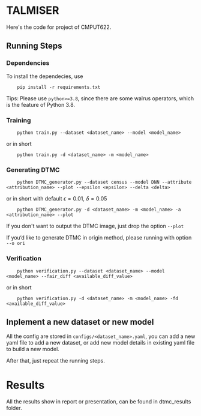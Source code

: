 # TALMISER

Here's the code for project of CMPUT622.

## Running Steps

### Dependencies

To install the dependecies, use

        pip install -r requirements.txt

Tips: Please use `python>=3.8`, since there are some walrus operators, which is the feature of Python 3.8.

### Training

        python train.py --dataset <dataset_name> --model <model_name>
or in short

        python train.py -d <dataset_name> -m <model_name>

### Generating DTMC

        python DTMC_generator.py --dataset census --model DNN --attribute <attribution_name> --plot --epsilon <epsilon> --delta <delta>

or in short with default $\epsilon=0.01$, $\delta=0.05$

        python DTMC_generator.py -d <dataset_name> -m <model_name> -a <attribution_name> --plot

If you don't want to output the DTMC image, just drop the option `--plot`

If you‘d like to generate DTMC in origin method, please running with option `--o ori`


### Verification

        python verification.py --dataset <dataset_name> --model <model_name> --fair_diff <available_diff_value>

or in short

        python verification.py -d <dataset_name> -m <model_name> -fd <available_diff_value>

## Inplement a new dataset or new model

All the config are stored in `configs/<dataset_name>.yaml`, you can add a new yaml file to add a new dataset, or add new model details in existing yaml file to build a new model.

After that, just repeat the running steps.

# Results

All the results show in report or presentation, can be found in dtmc_results folder.